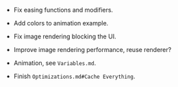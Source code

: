 * Fix easing functions and modifiers.
* Add colors to animation example.
* Fix image rendering blocking the UI.
* Improve image rendering performance, reuse renderer?

* Animation, see `Variables.md`.
* Finish `Optimizations.md#Cache Everything`.
